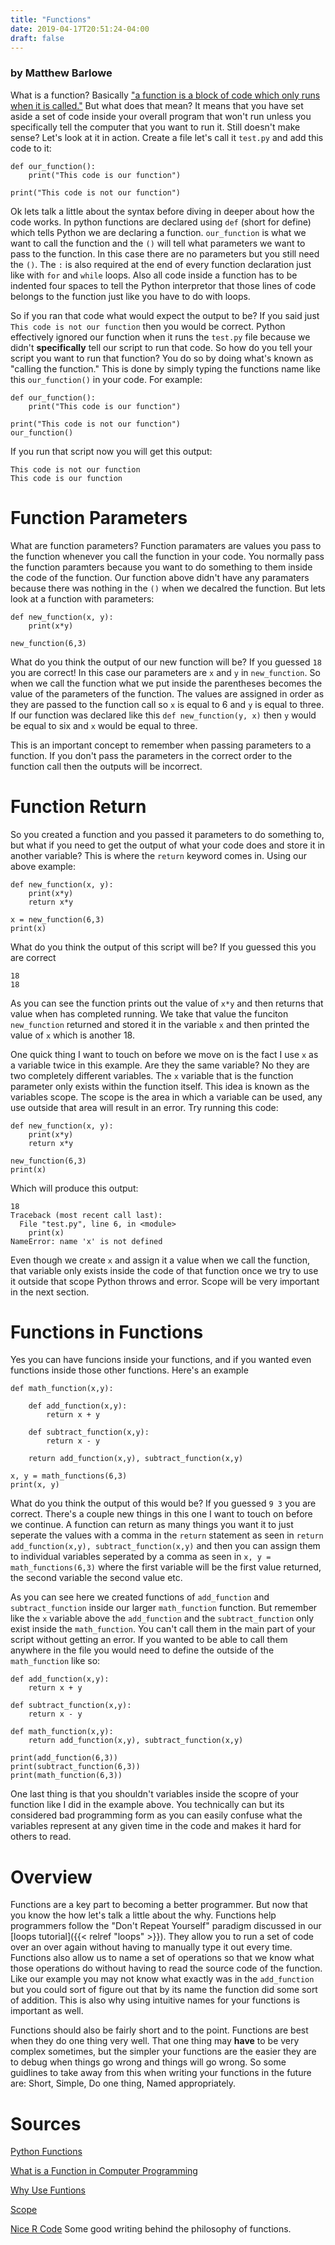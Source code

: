 ```yaml
---
title: "Functions"
date: 2019-04-17T20:51:24-04:00
draft: false
---
```


### by Matthew Barlowe

What is a function? Basically ["a function is a block of code which only runs when it is called."](https://www.w3schools.com/python/python_functions.asp)
But what does that mean? It means that you have set aside a set of code inside your overall program
that won't run unless you specifically tell the computer that you want to run it. Still doesn't make
sense? Let's look at it in action. Create a file let's call it `test.py` and add this code to it:

    def our_function():
        print("This code is our function")

    print("This code is not our function")

Ok lets talk a little about the syntax before diving in deeper about how the
code works. In python functions are declared using `def` (short for define) which
tells Python we are declaring a function. `our_function` is what we want to
call the function and the `()` will tell what parameters we want to pass
to the function. In this case there are no parameters but you still need the
`()`. The `:` is also required at the end of every function declaration just like
with `for` and `while` loops. Also all code inside a function has to be indented
four spaces to tell the Python interpretor that those lines of code belongs to the function
just like you have to do with loops.

So if you ran that code what would expect the output to be? If you said just
`This code is not our function` then you would be correct. Python effectively
ignored our function when it runs the `test.py` file because we didn't **specifically**
tell our script to run that code. So how do you tell your script you want to run
that function? You do so by doing what's known as  "calling the function." This is
done by simply typing the functions name like this `our_function()` in your code.
For example:

    def our_function():
        print("This code is our function")

    print("This code is not our function")
    our_function()

If you run that script now you will get this output:

    This code is not our function
    This code is our function

# Function Parameters

What are function parameters? Function paramaters are values you pass to the function
whenever you call the function in your code. You normally pass the function paramters
because you want to do something to them inside the code of the function.
Our function above didn't have any paramaters because there was nothing in the `()`
when we decalred the function. But lets look at a function with parameters:

    def new_function(x, y):
        print(x*y)

    new_function(6,3)

What do you think the output of our new function will be? If you guessed `18` you are
correct! In this case our parameters are `x` and `y` in `new_function`. So when we
call the function what we put inside the parentheses becomes the value of the parameters
of the function. The values are assigned in order as they are passed to the function call
so `x` is equal to 6 and `y` is equal to three. If our function was declared like this
`def new_function(y, x)` then `y` would be equal to six and `x` would be equal to three.

This is an important concept to remember when passing parameters to a function. If you don't
pass the parameters in the correct order to the function call then the outputs will be
incorrect.

# Function Return

So you created a function and you passed it parameters to do something to, but what
if you need to get the output of what your code does and store it in another variable?
This is where the `return` keyword comes in. Using our above example:

    def new_function(x, y):
        print(x*y)
        return x*y

    x = new_function(6,3)
    print(x)

What do you think the output of this script will be? If you guessed this you are correct

    18
    18

As you can see the function prints out the value of `x*y` and then returns that value
when has completed running. We take that value the funciton `new_function` returned and
stored it in the variable `x` and then printed the value of `x` which is another 18.

One quick thing I want to touch on before we move on is the fact I use `x` as a variable twice
in this example. Are they the same variable? No they are two completely different
variables. The `x` variable that is the function parameter only exists within the function
itself. This idea is known as the variables scope. The scope is the area in which a variable
can be used, any use outside that area will result in an error. Try running this code:

    def new_function(x, y):
        print(x*y)
        return x*y

    new_function(6,3)
    print(x)

Which will produce this output:

    18
    Traceback (most recent call last):
      File "test.py", line 6, in <module>
        print(x)
    NameError: name 'x' is not defined

Even though we create `x` and assign it a value when we call the function, that variable only
exists inside the code of that function once we try to use it outside that scope Python throws
and error. Scope will be very important in the next section.

# Functions in Functions

Yes you can have funcions inside your functions, and if you wanted even functions inside those other functions.
Here's an example

    def math_function(x,y):

        def add_function(x,y):
            return x + y

        def subtract_function(x,y):
            return x - y

        return add_function(x,y), subtract_function(x,y)

    x, y = math_functions(6,3)
    print(x, y)

What do you think the output of this would be? If you guessed `9 3` you are correct. There's
a couple new things in this one I want to touch on before we continue. A function can return as
many things you want it to just seperate the values with a comma in the `return` statement as seen
in `return add_function(x,y), subtract_function(x,y)` and then you can assign them to individual
variables seperated by a comma as seen in `x, y = math_functions(6,3)` where the first variable
will be the first value returned, the second variable the second value etc.

As you can see here we created functions of `add_function` and `subtract_function` inside our
larger `math_function` function. But remember like the `x` variable above the `add_function`
and the `subtract_function` only exist inside the `math_function`. You can't call them in the main
part of your script without getting an error. If you wanted to be able to call them anywhere
in the file you would need to define the outside of the `math_function` like so:

    def add_function(x,y):
        return x + y

    def subtract_function(x,y):
        return x - y

    def math_function(x,y):
        return add_function(x,y), subtract_function(x,y)

    print(add_function(6,3))
    print(subtract_function(6,3))
    print(math_function(6,3))

One last thing is that you shouldn't variables inside the scopre of your function like I did
in the example above. You technically can but its considered bad programming form as you can easily
confuse what the variables represent at any given time in the code and makes it hard for others
to read.

# Overview

Functions are a key part to becoming a better programmer. But now that you know the how let's talk
a little about the why. Functions help programmers follow the "Don't Repeat Yourself" paradigm discussed
in our [loops tutorial]({{< relref "loops" >}}). They allow you to run a set of code over an over again
without having to manually type it out every time. Functions also allow us to name a set of operations
so that we know what those operations do without having to read the source code of the function. Like
our example you may not know what exactly was in the `add_function` but you could sort of figure out
that by its name the function did some sort of addition. This is also why using intuitive names for your
functions is important as well.

Functions should also be fairly short and to the point. Functions are best when they do one thing very
well. That one thing may **have** to be very complex sometimes, but the simpler your functions are the easier
they are to debug when things go wrong and things will go wrong. So some guidlines to take away from this
when writing your functions in the future are: Short, Simple, Do one thing, Named appropriately.

# Sources

[Python Functions](https://www.w3schools.com/python/python_functions.asp)

[What is a Function in Computer Programming](https://www.w3schools.com/python/python_functions.asp)

[Why Use Funtions](https://www.cs.utah.edu/~zachary/computing/lessons/uces-10/uces-10/node11.html)

[Scope](https://pythonspot.com/scope/)

[Nice R Code](https://nicercode.github.io/guides/functions/) Some good writing behind the philosophy of functions.

